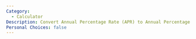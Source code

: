 ```yaml
---
Category:
  - Calculator
Description: Convert Annual Percentage Rate (APR) to Annual Percentage Yield (APY)
Personal Choices: false
---
```

